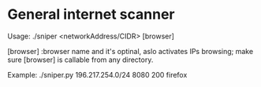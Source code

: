 # General internet scanner
Usage:
./sniper <networkAddress/CIDR> <PORT> <NumberOfThreads>  [browser]

[browser] :browser name and it's optinal, aslo activates IPs browsing; make sure [browser] is callable from any directory.

Example: ./sniper.py 196.217.254.0/24 8080 200 firefox

